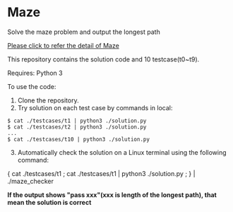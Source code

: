 # Maze
Solve the maze problem and output the longest path 

[Please click to refer the detail of Maze](https://github.com/caicai0408/Maze/blob/main/Maze_Game.pdf)

This repository contains the solution code and 10 testcase(t0~t9).

Requires: Python 3

To use the code:

1. Clone the repository.
2. Try solution on each test case by commands in local:

```
$ cat ./testcases/t1 | python3 ./solution.py
$ cat ./testcases/t2 | python3 ./solution.py
...
$ cat ./testcases/t10 | python3 ./solution.py
```
3. Automatically check the solution on a Linux terminal using the following command:

{ cat ./testcases/t1 ; cat ./testcases/t1 | python3 ./solution.py ; } | ./maze_checker


**If the output shows "pass xxx"(xxx is length of the longest path), that mean the solution is correct**
